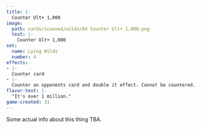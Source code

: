 ```yaml
---
title: |-
  Counter Ult+ 1,000
image: 
  path: cards/scanned/wilds/04 Counter Ult+ 1,000.png
  text: |-
    Counter Ult+ 1,000
set:
  name: Lying Wilds
  number: 4
effects: 
- |-
  Counter card
- |-
  Counter an opponents card and double it effect. Cannot be countered.
flavor-text: |-
  "It's over 1 million."
game-created: 31
---
```

Some actual info about this thing TBA.
